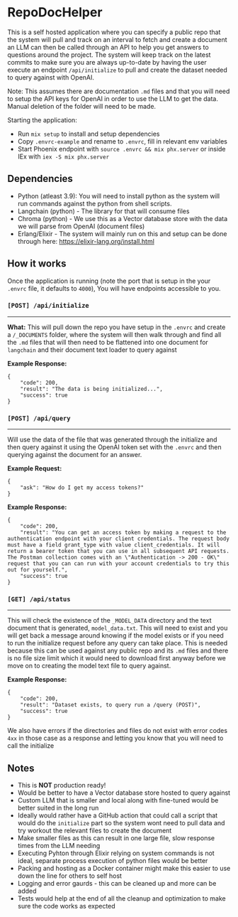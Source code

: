 # RepoDocHelper
This is a self hosted application where you can specify a public repo that the system will pull and track on an interval to fetch and create a document an LLM can then be called through an API to help you get answers to questions around the project. The system will keep track on the latest commits to make sure you are always up-to-date by having the user execute an endpoint `/api/initialize` to pull and create the dataset needed to query against with OpenAI.

Note: This assumes there are documentation `.md` files and that you will need to setup the API keys for OpenAI in order to use the LLM to get the data. Manual deletion of the folder will need to be made.

Starting the application:

  * Run `mix setup` to install and setup dependencies
  * Copy `.envrc-example` and rename to `.envrc`, fill in relevant env variables
  * Start Phoenix endpoint with `source .envrc && mix phx.server` or inside IEx with `iex -S mix phx.server`

## Dependencies

- Python (atleast 3.9): You will need to install python as the system will run commands against the python from shell scripts. 
- Langchain (python) - The library for that will consume files
- Chroma (python) - We use this as a Vector database store with the data we will parse from OpenAI (document files)
- Erlang/Elixir - The system will mainly run on this and setup can be done through here: https://elixir-lang.org/install.html

## How it works
Once the application is running (note the port that is setup in the your `.envrc` file, it defaults to `4000`), You will have endpoints accessible to you.


### `[POST] /api/initialize`
---
**What:** This will pull down the repo you have setup in the `.envrc` and create a `/_DOCUMENTS` folder, where the system will then walk through and find all the `.md` files that will then need to be flattened into one document for `langchain` and their document text loader to query against

**Example Response:**
```
{
    "code": 200,
    "result": "The data is being initialized...",
    "success": true
}
```

### `[POST] /api/query`
---
Will use the data of the file that was generated through the initialize and then query against it using the OpenAI token set with the `.envrc` and then querying against the document for an answer.

**Example Request:**
```
{
    "ask": "How do I get my access tokens?" 
}
```

**Example Response:**
```
{
    "code": 200,
    "result": "You can get an access token by making a request to the authentication endpoint with your client credentials. The request body must have a field grant_type with value client_credentials. It will return a bearer token that you can use in all subsequent API requests. The Postman collection comes with an \"Authentication -> 200 - OK\" request that you can can run with your account credentials to try this out for yourself.",
    "success": true
}
```

### `[GET] /api/status`
---
This will check the existence of the `_MODEL_DATA` directory and the text document that is generated, `model_data.txt`. This will need to exist and you will get back a message around knowing if the model exists or if you need to run the initialize request before any query can take place. This is needed because this can be used against any public repo and its `.md` files and there is no file size limit which it would need to download first anyway before we move on to creating the model text file to query against.

**Example Response:**
```
{
    "code": 200,
    "result": "Dataset exists, to query run a /query (POST)",
    "success": true
}
```

We also have errors if the directories and files do not exist with error codes `4xx` in those case as a response and letting you know that you will need to call the initialize

## Notes
- This is **NOT** production ready!
- Would be better to have a Vector database store hosted to query against
- Custom LLM that is smaller and local along with fine-tuned would be better suited in the long run
- Ideally would rather have a GitHub action that could call a script that would do the `initialize` part so the system wont need to pull data and try workout the relevant files to create the document
- Make smaller files as this can result in one large file, slow response times from the LLM needing
- Executing Pyhton through Elixir relying on system commands is not ideal, separate process execution of python files would be better
- Packing and hosting as a Docker container might make this easier to use down the line for others to self host
- Logging and error gaurds - this can be cleaned up and more can be added
- Tests would help at the end of all the cleanup and optimization to make sure the code works as expected
